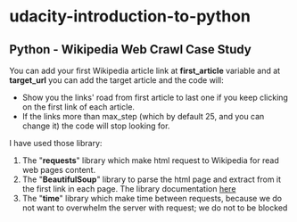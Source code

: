 # udacity-introduction-to-python

<h2>Python - Wikipedia Web Crawl Case Study</h2>
<p>You can add your first Wikipedia article link at <B>first_article</B> variable and at <B>target_url</B> you can add the target article and the code will: 
	<ul>
	<li>Show you the links' road from first article to last one if you keep clicking on the first link of each article.</li>
	<li>If the links more than max_step (which by default 25, and you can change it) the code will stop looking for.</li>
	</ul> 
</p>

<p>
	I have used those library:
	<ol>
		<li>The "<b>requests</b>" library which make html request to Wikipedia for read web pages content.</li>
		<li>The "<b>BeautifulSoup</b>" library to parse the html page and extract from it the first link in each page. The library documentation <a href="https://www.crummy.com/software/BeautifulSoup/bs4/doc/" title = "BeautifulSoup Documentation"> here</a></li>
		<li>The "<b>time</b>" library which make time between requests, because we do not want to overwhelm the server with request; we do not to be blocked</li>
	</ol>
</p>

